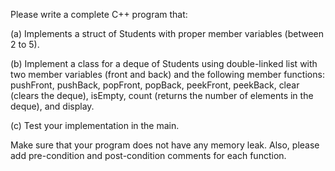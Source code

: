 Please write a complete C++ program that:

(a) Implements a struct of Students with proper member variables (between 2 to 5).

(b) Implement a class for a deque of Students using double-linked list with two member variables (front and back) and the following member functions: pushFront, pushBack, popFront, popBack, peekFront, peekBack, clear (clears the deque), isEmpty, count (returns the number of elements in the deque), and display.

(c) Test your implementation in the main. 

Make sure that your program does not have any memory leak. Also, please add pre-condition and post-condition comments for each function.

